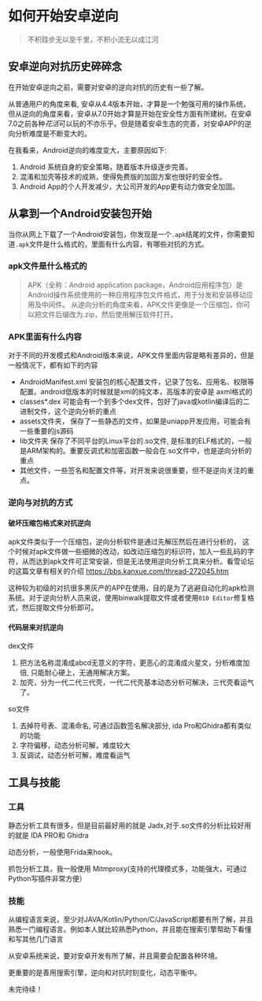 # 如何开始安卓逆向

> 不积跬步无以至千里，不积小流无以成江河

## 安卓逆向对抗历史碎碎念

在开始安卓逆向之前，需要对安卓的逆向对抗的历史有一些了解。

从普通用户的角度来看, 安卓从4.4版本开始，才算是一个勉强可用的操作系统，但从逆向的角度来看，安卓从7.0开始才算是开始在安全性方面有所建树。在安卓7.0之前各种*花活*可以玩的不亦乐乎。但是随着安卓生态的完善，对安卓APP的逆向分析难度是不断变大的。

在我看来，Android逆向的难度变大，主要原因如下:
1. Android 系统自身的安全策略，随着版本升级逐步完善。
2. 混淆和加壳等技术的成熟，使得免费版的加固方案也很好的安全性。
3. Android App的个人开发减少，大公司开发的App更有动力做安全加固。


## 从拿到一个Android安装包开始

当你从网上下载了一个Android安装包，你发现是一个`.apk`结尾的文件，你需要知道`.apk`文件是什么格式的，里面有什么内容，有哪些对抗的方式。

### apk文件是什么格式的
> APK（全称：Android application package，Android应用程序包）是Android操作系统使用的一种应用程序包文件格式，用于分发和安装移动应用及中间件。
从逆向分析的角度来看，APK文件更像是一个压缩包，你可以把文件后缀改为.zip，然后使用解压软件打开。

### APK里面有什么内容

对于不同的开发模式和Android版本来说，APK文件里面内容是略有差异的，但是一般情况下，都有如下的内容
- AndroidManifest.xml 安装包的核心配置文件，记录了包名、应用名、权限等配置。android低版本的时候就是xml的纯文本，高版本的安卓是 axml格式的
- classes*.dex 可能会有一个到多个dex文件，包好了java或kotlin编译后的二进制文件，这个逆向分析的重点
- assets文件夹， 保存了一些静态的文件，如果是uniapp开发应用，可能会有一些重要的js源码
- lib文件夹 保存了不同平台的Linux平台的.so文件, 是标准的ELF格式的，一般是ARM架构的。重要反调式和加密函数一般会在.so文件中，也是逆向分析的重点
- 其他文件，一些签名和配置文件等，对开发来说很重要，但不是逆向关注的重点。

### 逆向与对抗的方式

#### 破坏压缩包格式来对抗逆向

apk文件类似于一个压缩包，逆向分析软件是通过先解压然后在进行分析的， 这个时候对apk文件做一些细微的改动，如改动压缩包的标识符，加入一些乱码的字符，从而达到apk文件可正常安装，但是无法使用逆向分析工具来分析。看雪论坛的这篇文章有相关的介绍
https://bbs.kanxue.com/thread-272045.htm

这种较为初级的对抗很多黑灰产的APP在使用，目的是为了逃避自动化的apk检测系统。对于逆向分析人员来说，使用binwalk提取文件或者使用`010 Editor`修复格式，然后提取文件分析即可。 

#### 代码层来对抗逆向

dex文件
1. 把方法名称混淆成abcd无意义的字符，更恶心的混淆成火星文，分析难度加倍, 只能耐心硬上，无通用解决方案。
2. 加壳，分为一代二代三代壳，一代二代壳基本动态分析可解决，三代壳看运气了。

so文件
1. 去掉符号表、混淆命名, 可通过函数签名解决部分, ida Pro和Ghidra都有类似的功能
2. 字符偏移，动态分析可解，难度较大
3. 反调试，动态分析可解，难度看运气



## 工具与技能

### 工具
静态分析工具有很多，但是目前最好用的就是 Jadx,对于.so文件的分析比较好用的就是 IDA PRO和 Ghidra

动态分析，一般使用Frida来hook。

抓包分析工具，我一般使用 Mitmproxy(支持的代理模式多，功能强大，可通过Python写插件非常方便）

### 技能

从编程语言来说，至少对JAVA/Kotlin/Python/C/JavaScript都要有所了解，并且熟悉一门编程语言。例如本人就比较熟悉Python，并且能在搜索引擎帮助下看懂和写其他几门语言

从安卓系统来说，要对安卓开发有所了解，并且需要会配置各种环境。

更重要的是善用搜索引擎，逆向和对抗时刻变化，动态平衡中。



未完待续！





